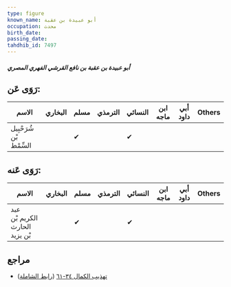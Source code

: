 ```yaml
---
type: figure
known_name: أبو عبيدة بن عقبة
occupation: محدث
birth_date:
passing_date:
tahdhib_id: 7497
---
```

##### أبو عبيدة بن عقبة بن نافع القرشي الفهري المصري

## رَوَى عَن:
| الاسم                   | البخاري | مسلم | الترمذي | النسائي | ابن ماجه | أبي داود | Others |
| ----------------------- | ------- | ---- | ------- | ------- | -------- | -------- | ------ |
| شُرَحْبِيل بْن السِّمْط |         | ✔    |         | ✔       |          |          |        |
## رَوَى عَنه:
| الاسم                          | البخاري | مسلم | الترمذي | النسائي | ابن ماجه | أبي داود | Others |
| ------------------------------ | ------- | ---- | ------- | ------- | -------- | -------- | ------ |
| عبد الكريم بْن الحارث بْن يزيد |         | ✔    |         | ✔       |          |          |        |
## مراجع
- [تهذيب الكمال ٣٤-٦١](obsidian://open?vault=Tahdhib-al-Kamal&file=Figures/٧٤٩٧-أبو%20عبيدة%20بن%20عقبة%20بن%20نافع%20القرشي%20الفهري%20المصري) ([رابط الشاملة](https://shamela.ws/book/3722/18178))